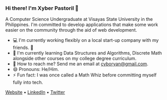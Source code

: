 ### Hi there! I'm Xyber Pastoril 👋

A Computer Science Undergraduate at Visayas State University in the Philippines. I'm committed to develop applications that make some work easier on the community through the aid of web development.

- 💻 I'm currently working flexibly on a local start-up company with my friends. 🤼
- 🏫 I'm currently learning Data Structures and Algorithms, Discrete Math alongside other courses on my college degree curriculum.
- 📧 How to reach me? Send me an email at cyboryan@gmail.com.
- 😄 Pronouns: He/Him.
- ⚡ Fun fact: I was once called a Math Whiz before committing myself fully into tech.

[Website](http://cyboryan.github.io) •
[LinkedIn](http://www.linkedin.com/in/cyboryan) •
[Twitter](http://www.twitter.com/cyboryan)
